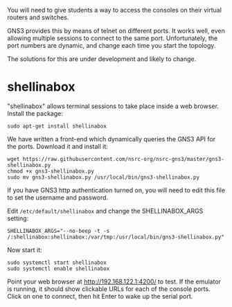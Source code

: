 You will need to give students a way to access the consoles on their virtual
routers and switches.

GNS3 provides this by means of telnet on different ports.  It works well,
even allowing multiple sessions to connect to the same port.  Unfortunately,
the port numbers are dynamic, and change each time you start the topology.

The solutions for this are under development and likely to change.

# shellinabox

"shellinabox" allows terminal sessions to take place inside a web browser. 
Install the package:

```
sudo apt-get install shellinabox
```

We have written a front-end which dynamically queries the GNS3 API for the
ports.  Download it and install it:

```
wget https://raw.githubusercontent.com/nsrc-org/nsrc-gns3/master/gns3-shellinabox.py
chmod +x gns3-shellinabox.py
sudo mv gns3-shellinabox.py /usr/local/bin/gns3-shellinabox.py
```

If you have GNS3 http authentication turned on, you will need to edit this
file to set the username and password.

Edit `/etc/default/shellinabox` and change the SHELLINABOX_ARGS setting:

```
SHELLINABOX_ARGS="--no-beep -t -s /:shellinabox:shellinabox:/var/tmp:/usr/local/bin/gns3-shellinabox.py"
```

Now start it:

```
sudo systemctl start shellinabox
sudo systemctl enable shellinabox
```

Point your web browser at <http://192.168.122.1:4200/> to test.  If the
emulator is running, it should show clickable URLs for each of the console
ports.  Click on one to connect, then hit Enter to wake up the serial port.
